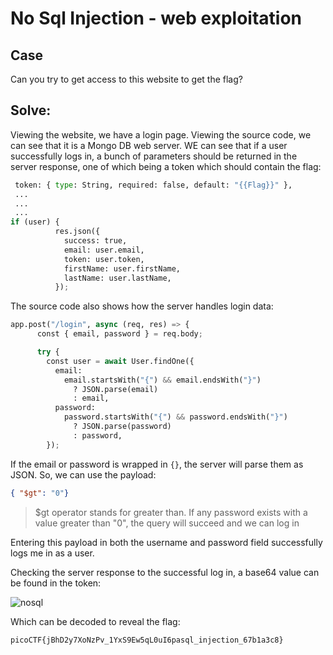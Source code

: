 # No Sql Injection - web exploitation

## Case

Can you try to get access to this website to get the flag?

## Solve:

Viewing the website, we have a login page. Viewing the source code, we can see that it is a Mongo DB web server. WE can see that if a user successfully logs in, a bunch of parameters should be returned in the server response, one of which being a token which should contain the flag:

```python
 token: { type: String, required: false, default: "{{Flag}}" },
 ...
 ...
 ...
if (user) {
          res.json({
            success: true,
            email: user.email,
            token: user.token,
            firstName: user.firstName,
            lastName: user.lastName,
          });
```

The source code also shows how the server handles login data:

```python
app.post("/login", async (req, res) => {
      const { email, password } = req.body;

      try {
        const user = await User.findOne({
          email:
            email.startsWith("{") && email.endsWith("}")
              ? JSON.parse(email)
              : email,
          password:
            password.startsWith("{") && password.endsWith("}")
              ? JSON.parse(password)
              : password,
        });
```

If the email or password is wrapped in `{}`, the server will parse them as JSON. So, we can use the payload:

```JSON
{ "$gt": "0"}
```
>$gt operator stands for greater than. If any password exists with a value greater than "0", the query will succeed and we can log in

Entering this payload in both the username and password field successfully logs me in as a user. 

Checking the server response to the successful log in, a base64 value can be found in the token:

![nosql](https://github.com/user-attachments/assets/c27dcfb7-6762-4b2d-b4f7-e5a0e37c2a2d)


Which can be decoded to reveal the flag:

`picoCTF{jBhD2y7XoNzPv_1YxS9Ew5qL0uI6pasql_injection_67b1a3c8}`

